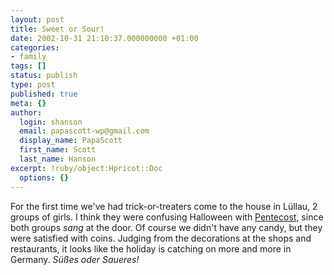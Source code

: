 ```yaml
---
layout: post
title: Sweet or Sour!
date: 2002-10-31 21:10:37.000000000 +01:00
categories:
- family
tags: []
status: publish
type: post
published: true
meta: {}
author:
  login: shanson
  email: papascott-wp@gmail.com
  display_name: PapaScott
  first_name: Scott
  last_name: Hanson
excerpt: !ruby/object:Hpricot::Doc
  options: {}
---
```

<p>For the first time we've had trick-or-treaters come to the house in Lüllau, 2 groups of girls. I think they were confusing Halloween with <a href="https://www.papascott.de/archives/2000/06/12/pentecost/">Pentecost</a>, since both groups <em>sang</em> at the door. Of course we didn't have any candy, but they were satisfied with coins. Judging from the decorations at the shops and restaurants, it looks like the holiday is catching on more and more in Germany. <em>Süßes oder Saueres!</em></p>
